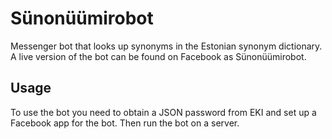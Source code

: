 # Sünonüümirobot

Messenger bot that looks up synonyms in the Estonian synonym dictionary. A live version of the bot can be found on Facebook as Sünonüümirobot.


## Usage
To use the bot you need to obtain a JSON password from EKI and set up a Facebook app for the bot. Then run the bot on a server.

